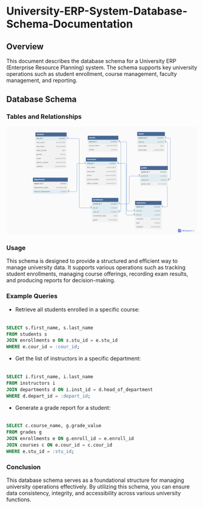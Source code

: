 # University-ERP-System-Database-Schema-Documentation

## Overview

This document describes the database schema for a University ERP (Enterprise Resource Planning) system. The schema supports key university operations such as student enrollment, course management, faculty management, and reporting.


## Database Schema
### Tables and Relationships

![image](https://github.com/vchukwuma/University-ERP-System-Database-Schema-Documentation/blob/main/University%20DB%20Schema%20Design.png?raw=true)


### Usage

This schema is designed to provide a structured and efficient way to manage university data. It supports various operations such as tracking student enrollments, managing course offerings, recording exam results, and producing reports for decision-making.

### Example Queries

- Retrieve all students enrolled in a specific course:

```sql

SELECT s.first_name, s.last_name
FROM students s
JOIN enrollments e ON s.stu_id = e.stu_id
WHERE e.cour_id = :cour_id;
```

- Get the list of instructors in a specific department:

```sql

SELECT i.first_name, i.last_name
FROM instructors i
JOIN departments d ON i.inst_id = d.head_of_department
WHERE d.depart_id = :depart_id;
```

- Generate a grade report for a student:

 ```sql

SELECT c.course_name, g.grade_value
FROM grades g
JOIN enrollments e ON g.enroll_id = e.enroll_id 
JOIN courses c ON e.cour_id = c.cour_id
WHERE e.stu_id = :stu_id;
```

### Conclusion

This database schema serves as a foundational structure for managing university operations effectively. By utilizing this schema, you can ensure data consistency, integrity, and accessibility across various university functions.






